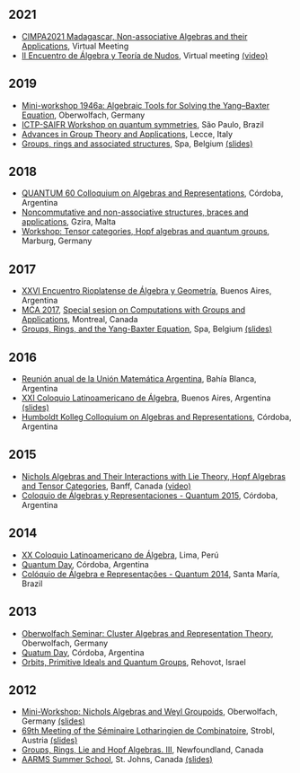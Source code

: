 ## 2021
*   [CIMPA2021 Madagascar, Non-associative Algebras and their Applications](https://sites.google.com/view/cimpa2020madagascar/), Virtual Meeting
*   [II Encuentro de Álgebra y Teoría de Nudos](https://matematica.uv.cl/grupoAtN/encuentro/2021/), Virtual meeting [(video)](https://www.youtube.com/watch?v=aJQvrkjlVeQ&list=PLP8BezBmokYvdMGHgSGVAiDi4hAHYmm6u&index=8)

## 2019

*   [Mini-workshop 1946a: Algebraic Tools for Solving the Yang–Baxter Equation](https://www.mfo.de/occasion/1946a/www_view), Oberwolfach, Germany
*   [ICTP-SAIFR Workshop on quantum symmetries](http://www.ictp-saifr.org/workshop-on-quantum-symmetries/), São Paulo, Brazil
*   [Advances in Group Theory and Applications](http://www.advgrouptheory.com/agta2019/), Lecce, Italy
*   [Groups, rings and associated structures](http://homepages.vub.ac.be/~abachle/gras2019/), Spa, Belgium [(slides)](talks/2019/spa.pdf)

## 2018

*   [QUANTUM 60 Colloquium on Algebras and Representations](http://www.famaf.unc.edu.ar/quantum60/), Córdoba, Argentina
*   [Noncommutative and non-associative structures, braces and applications](https://sites.google.com/site/alcodaworkshop/), Gzira, Malta
*   [Workshop: Tensor categories, Hopf algebras and quantum groups](http://www.mathematik.uni-marburg.de/~tc2018), Marburg, Germany

## 2017

*   [XXVI Encuentro Rioplatense de Álgebra y Geometría](http://www.mate.unlp.edu.ar/erag/), Buenos Aires, Argentina
*   [MCA 2017](http://www.mcofamericas.org/), [Special sesion on Computations with Groups and Applications](https://sites.google.com/site/mca2017groupscomputation/home), Montreal, Canada
*   [Groups, Rings, and the Yang-Baxter Equation](http://homepages.vub.ac.be/~abachle/gryb/), Spa, Belgium [(slides)](talks/2017/spa.pdf)

## 2016

*   [Reunión anual de la Unión Matemática Argentina](http://www.matematica.uns.edu.ar/uma2016/default.php), Bahía Blanca, Argentina
*   [XXI Coloquio Latinoamericano de Álgebra](http://cms.dm.uba.ar/actividades/congresos/XXICLA), Buenos Aires, Argentina [(slides)](talks/2016/cla.pdf)
*   [Humboldt Kolleg Colloquium on Algebras and Representations](http://teoriadelie.famaf.unc.edu.ar/eventos/quantum-16/), Córdoba, Argentina

## 2015

*   [Nichols Algebras and Their Interactions with Lie Theory, Hopf Algebras and Tensor Categories](https://www.birs.ca/events/2015/5-day-workshops/15w5053), Banff, Canada [(video)](https://www.birs.ca/events/2015/5-day-workshops/15w5053/videos/watch/201509090901-Vendramin.html)
*   [Coloquio de Álgebras y Representaciones - Quantum 2015](http://www.famaf.unc.edu.ar/~vay/quantum2015/), Córdoba, Argentina

## 2014

*   [XX Coloquio Latinoamericano de Álgebra](https://sites.google.com/site/xxcoloquiovillamayor/), Lima, Perú
*   [Quantum Day](https://sites.google.com/site/quantumdayfamaf/home), Córdoba, Argentina
*   [Colóquio de Álgebra e Representações - Quantum 2014](http://coral.ufsm.br/quantum/), Santa María, Brazil

## 2013

*   [Oberwolfach Seminar: Cluster Algebras and Representation Theory](https://www.mfo.de/occasion/1342a/www_view), Oberwolfach, Germany
*   [Quatum Day](https://sites.google.com/site/quantumdayfamaf/home), Córdoba, Argentina
*   [Orbits, Primitive Ideals and Quantum Groups](http://www.wisdom.weizmann.ac.il/math/SpringSchool/springschool.html), Rehovot, Israel

## 2012

*   [Mini-Workshop: Nichols Algebras and Weyl Groupoids](https://www.mfo.de/occasion/1240a/www_view), Oberwolfach, Germany [(slides)](talks/2012/oberwolfach.pdf)
*   [69th Meeting of the Séminaire Lotharingien de Combinatoire](http://www.emis.de/journals/SLC/wpapers/s69preface.html), Strobl, Austria [(slides)](talks/2012/lotharingien.pdf)
*   [Groups, Rings, Lie and Hopf Algebras. III](http://www.mun.ca/aac/Workshops/PastWork/GRLHA3/index.php), Newfoundland, Canada
*   [AARMS Summer School](https://aarms.math.ca/summer/2012/), St. Johns, Canada [(slides)](talks/2012/aarms.pdf)
